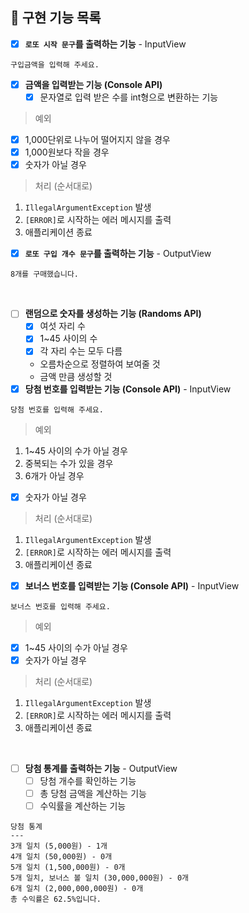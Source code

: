## 📝 구현 기능 목록

- [x] **`로또 시작 문구`를 출력하는 기능** - InputView

```
구입금액을 입력해 주세요.
```

- [x] **금액을 입력받는 기능 (Console API)**
    - [x] 문자열로 입력 받은 수를 int형으로 변환하는 기능
> 예외

- [x] 1,000단위로 나누어 떨어지지 않을 경우
- [x] 1,000원보다 작을 경우
- [x] 숫자가 아닐 경우

> 처리 (순서대로)

1. `IllegalArgumentException` 발생
2. `[ERROR]`로 시작하는 에러 메시지를 출력
3. 애플리케이션 종료

- [x] **`로또 구입 개수 문구`를 출력하는 기능** - OutputView

```
8개를 구매했습니다.
```

<br>

- [ ] **랜덤으로 숫자를 생성하는 기능 (Randoms API)**
    - [x] 여섯 자리 수
    - [x] 1~45 사이의 수
    - [x] 각 자리 수는 모두 다름
    - 오름차순으로 정렬하여 보여줄 것
    - 금액 만큼 생성할 것
- [x] **당첨 번호를 입력받는 기능 (Console API)** - InputView

```
당첨 번호를 입력해 주세요.
```

> 예외

1. 1~45 사이의 수가 아닐 경우
2. 중복되는 수가 있을 경우
3. 6개가 아닐 경우
- [x] 숫자가 아닐 경우

> 처리 (순서대로)

1. `IllegalArgumentException` 발생
2. `[ERROR]`로 시작하는 에러 메시지를 출력
3. 애플리케이션 종료

- [x] **보너스 번호를 입력받는 기능 (Console API)** - InputView

```
보너스 번호를 입력해 주세요.
```

> 예외

- [x] 1~45 사이의 수가 아닐 경우
- [x] 숫자가 아닐 경우

> 처리 (순서대로)

1. `IllegalArgumentException` 발생
2. `[ERROR]`로 시작하는 에러 메시지를 출력
3. 애플리케이션 종료

<br>

- [ ] **당첨 통계를 출력하는 기능** - OutputView
    - [ ] 당첨 개수를 확인하는 기능
    - [ ] 총 당첨 금액을 계산하는 기능
    - [ ] 수익률을 계산하는 기능

```
당첨 통계
---
3개 일치 (5,000원) - 1개
4개 일치 (50,000원) - 0개
5개 일치 (1,500,000원) - 0개
5개 일치, 보너스 볼 일치 (30,000,000원) - 0개
6개 일치 (2,000,000,000원) - 0개
총 수익률은 62.5%입니다.
```
